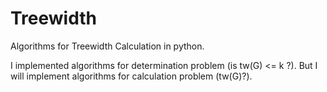 # Treewidth
Algorithms for Treewidth Calculation in python.

I implemented algorithms for determination problem (is tw(G) <= k ?).
But I will implement algorithms for calculation problem (tw(G)?).
